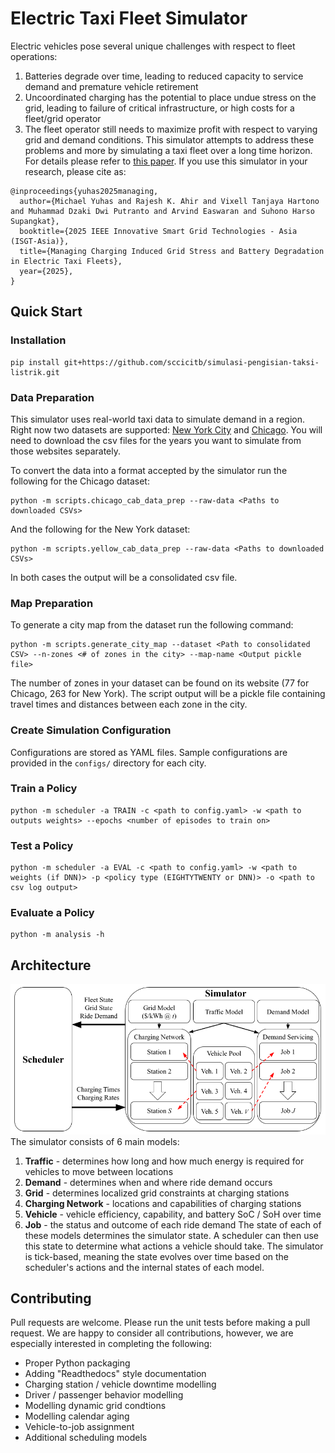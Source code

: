 # Electric Taxi Fleet Simulator

Electric vehicles pose several unique challenges with respect to fleet operations:
1. Batteries degrade over time, leading to reduced capacity to service demand and premature vehicle retirement
2. Uncoordinated charging has the potential to place undue stress on the grid, leading to failure of critical infrastructure, or high costs for a fleet/grid operator
3. The fleet operator still needs to maximize profit with respect to varying grid and demand conditions.
This simulator attempts to address these problems and more by simulating a taxi fleet over a long time horizon.
For details please refer to [this paper](https://arxiv.org/pdf/2510.19293).
If you use this simulator in your research, please cite as:
```
@inproceedings{yuhas2025managing,
  author={Michael Yuhas and Rajesh K. Ahir and Vixell Tanjaya Hartono and Muhammad Dzaki Dwi Putranto and Arvind Easwaran and Suhono Harso Supangkat},
  booktitle={2025 IEEE Innovative Smart Grid Technologies - Asia (ISGT-Asia)}, 
  title={Managing Charging Induced Grid Stress and Battery Degradation in Electric Taxi Fleets}, 
  year={2025},
}
```

## Quick Start

### Installation
```
pip install git+https://github.com/sccicitb/simulasi-pengisian-taksi-listrik.git
```
### Data Preparation
This simulator uses real-world taxi data to simulate demand in a region.
Right now two datasets are supported: [New York City](https://www.nyc.gov/site/tlc/about/tlc-trip-record-data.page) and [Chicago](https://data.cityofchicago.org/Transportation/Taxi-Trips-2013-2023-/wrvz-psew).
You will need to download the csv files for the years you want to simulate from those websites separately.

To convert the data into a format accepted by the simulator run the following for the Chicago dataset:
```
python -m scripts.chicago_cab_data_prep --raw-data <Paths to downloaded CSVs>
```
And the following for the New York dataset:
```
python -m scripts.yellow_cab_data_prep --raw-data <Paths to downloaded CSVs>
```
In both cases the output will be a consolidated csv file.

### Map Preparation
To generate a city map from the dataset run the following command:
```
python -m scripts.generate_city_map --dataset <Path to consolidated CSV> --n-zones <# of zones in the city> --map-name <Output pickle file>
```
The number of zones in your dataset can be found on its website (77 for Chicago, 263 for New York).
The script output will be a pickle file containing travel times and distances between each zone in the city.

### Create Simulation Configuration
Configurations are stored as YAML files.
Sample configurations are provided in the ```configs/``` directory for each city.

### Train a Policy
```
python -m scheduler -a TRAIN -c <path to config.yaml> -w <path to outputs weights> --epochs <number of episodes to train on>
```
### Test a Policy
```
python -m scheduler -a EVAL -c <path to config.yaml> -w <path to weights (if DNN)> -p <policy type (EIGHTYTWENTY or DNN)> -o <path to csv log output>
```
### Evaluate a Policy
```
python -m analysis -h
```

## Architecture
![Block Diagram](images/simulator-bd.png)
The simulator consists of 6 main models:
1. **Traffic** - determines how long and how much energy is required for vehicles to move between locations
2. **Demand** - determines when and where ride demand occurs
3. **Grid** - determines localized grid constraints at charging stations
4. **Charging Network** - locations and capabilities of charging stations
5. **Vehicle** - vehicle efficiency, capability, and battery SoC / SoH over time
6. **Job** - the status and outcome of each ride demand
The state of each of these models determines the simulator state.
A scheduler can then use this state to determine what actions a vehicle should take.
The simulator is tick-based, meaning the state evolves over time based on the scheduler's actions and the internal states of each model.

## Contributing
Pull requests are welcome.
Please run the unit tests before making a pull request.
We are happy to consider all contributions, however, we are especially interested in completing the following:
* Proper Python packaging
* Adding "Readthedocs" style documentation
* Charging station / vehicle downtime modelling
* Driver / passenger behavior modelling
* Modelling dynamic grid condtions
* Modelling calendar aging 
* Vehicle-to-job assignment
* Additional scheduling models
